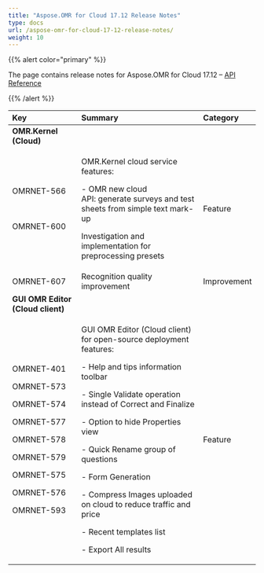 ```yaml
---
title: "Aspose.OMR for Cloud 17.12 Release Notes"
type: docs
url: /aspose-omr-for-cloud-17-12-release-notes/
weight: 10
---
```


{{% alert color="primary" %}} 

The page contains release notes for Aspose.OMR for Cloud 17.12 – [API Reference](https://apireference.aspose.cloud/omr/)

{{% /alert %}} 

|**Key**|**Summary**|**Category**|
| :- | :- | :- |
|**OMR.Kernel (Cloud)**|||
|<p>OMRNET-566</p><p> </p><p>OMRNET-600</p>|<p>OMR.Kernel cloud service features:</p><p>- OMR new cloud API: generate surveys and test sheets from simple text mark-up</p><p>Investigation and implementation for preprocessing presets</p>|Feature|
|OMRNET-607|Recognition quality improvement|Improvement|
|**GUI OMR Editor (Cloud client)**|||
|<p>OMRNET-401</p><p>OMRNET-573</p><p>OMRNET-574</p><p>OMRNET-577</p><p>OMRNET-578</p><p>OMRNET-579</p><p>OMRNET-575</p><p>OMRNET-576</p><p>OMRNET-593</p>|<p>GUI OMR Editor (Cloud client) for open-source deployment features:</p><p>- Help and tips information toolbar</p><p>- Single Validate operation instead of Correct and Finalize</p><p>- Option to hide Properties view</p><p>- Quick Rename group of questions</p><p>- Form Generation</p><p>- Compress Images uploaded on cloud to reduce traffic and price</p><p>- Recent templates list</p><p>- Export All results</p>|Feature|

